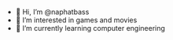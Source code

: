 - 👋 Hi, I’m @naphatbass
- 👀 I’m interested in games and movies
- 🌱 I’m currently learning computer engineering

<!---
naphatbass/naphatbass is a ✨ special ✨ repository because its `README.md` (this file) appears on your GitHub profile.
You can click the Preview link to take a look at your changes.
--->
